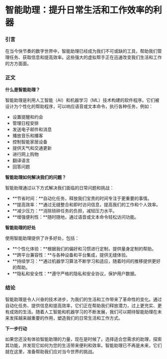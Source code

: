 # 智能助理：提升日常生活和工作效率的利器

### 引言

在当今快节奏的数字世界中，智能助理已经成为我们不可或缺的工具，帮助我们管理任务、获取信息和提高效率。这些强大的虚拟帮手正在迅速改变我们生活和工作的方方面面。

### 正文

**什么是智能助理？**

智能助理是利用人工智能（AI）和机器学习（ML）技术构建的软件程序。它们被设计为个性化的帮助程序，可以响应语音或文本命令，执行各种任务，例如：

- 设置提醒和约会
- 管理日程安排
- 发送电子邮件和消息
- 播放音乐和播客
- 控制智能家居设备
- 提供天气和交通更新
- 进行网上购物
- 翻译语言
- 回答问题

**智能助理如何解决我们的问题？**

智能助理通过以下方式解决我们面临的日常问题和挑战：

- **节省时间：**自动化任务，释放我们宝贵的时间专注于更重要的事情。
- **提高效率：**通过无缝整合和即时访问信息，提高我们的工作和个人效率。
- **减少压力：**消除琐碎任务的负担，减轻压力水平。
- **增强便利性：**随时随地，通过语音或文本命令轻松访问功能。

**智能助理的好处**

使用智能助理提供了许多好处，包括：

- **个性化体验：**根据我们的偏好和习惯进行定制，提供量身定制的帮助。
- **跨平台兼容性：**与各种设备和平台集成，提供无缝体验。
- **持续学习：**通过机器学习算法不断学习和适应，随着时间的推移提供更好的帮助。
- **隐私和安全性：**遵守严格的隐私和安全协议，保护用户数据。

### 结论

智能助理是令人兴奋的技术进步，为我们的生活和工作带来了革命性的变化。通过自动化任务、提供信息和提高效率，它们正在帮助我们释放潜力，过上更充实、更有成效的生活。随着人工智能和机器学习的不断发展，我们可以期待智能助理在未来发挥越来越重要的作用，塑造我们的日常生活和工作方式。

**下一步行动**

如果您还没有体验智能助理的力量，现在是时候了。选择适合您需求的助理，探索其功能，并发现它如何为您的生活带来便利和效率。智能助理已不再是未来，它们就在这里，准备帮助我们应对当今世界的挑战。
